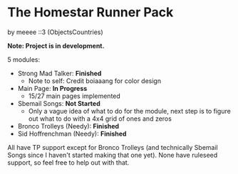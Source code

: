# The Homestar Runner Pack

by meeee ::3 (ObjectsCountries)

**Note: Project is in development.**

5 modules:

* Strong Mad Talker: **Finished**
  * Note to self: Credit boiaaang for color design
* Main Page: **In Progress**
  * 15/27 main pages implemented
* Sbemail Songs: **Not Started**
  * Only a vague idea of what to do for the module, next step is to figure out what to do with a 4x4 grid of ones and zeros
* Bronco Trolleys (Needy): **Finished**
* Sid Hoffrenchman (Needy): **Finished**

All have TP support except for Bronco Trolleys (and technically Sbemail Songs since I haven't started making that one yet). None have ruleseed support, so feel free to help out with that.

